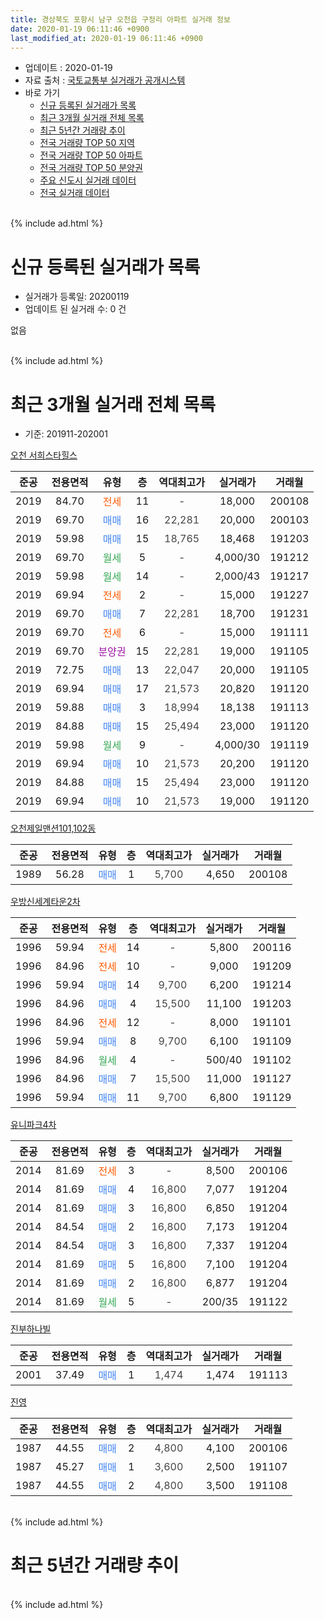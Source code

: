 ```yaml
---
title: 경상북도 포항시 남구 오천읍 구정리 아파트 실거래 정보
date: 2020-01-19 06:11:46 +0900
last_modified_at: 2020-01-19 06:11:46 +0900
---
```


* 업데이트 : 2020-01-19
* 자료 출처 : [국토교통부 실거래가 공개시스템](http://rt.molit.go.kr)
* 바로 가기
    * [신규 등록된 실거래가 목록](#신규-등록된-실거래가-목록)
    * [최근 3개월 실거래 전체 목록](#최근-3개월-실거래-전체-목록)
    * [최근 5년간 거래량 추이](#최근-5년간-거래량-추이)
    * [전국 거래량 TOP 50 지역](https://apt-info.github.io/apt-trade-info/최근-3개월-전국에서-가장-거래가-많이-발생한-지역)
    * [전국 거래량 TOP 50 아파트](https://apt-info.github.io/apt-trade-info/최근-3개월-전국에서-가장-거래가-많이-발생한-아파트)
    * [전국 거래량 TOP 50 분양권](https://apt-info.github.io/apt-trade-info/최근-3개월-전국에서-가장-거래가-많이-발생한-분양권)
    * [주요 신도시 실거래 데이터](https://apt-info.github.io/apt-trade-info/주요-신도시)
    * [전국 실거래 데이터](https://apt-info.github.io/apt-trade-info/전국)
<br>
{% include ad.html %}
<br>

# 신규 등록된 실거래가 목록
* 실거래가 등록일: 20200119
* 업데이트 된 실거래 수: 0 건

없음

<br>
{% include ad.html %}
<br>

# 최근 3개월 실거래 전체 목록
* 기준: 201911-202001


[오천 서희스타힐스](https://search.naver.com/search.naver?query=%EA%B2%BD%EC%83%81%EB%B6%81%EB%8F%84+%ED%8F%AC%ED%95%AD%EC%8B%9C+%EB%82%A8%EA%B5%AC+%EC%98%A4%EC%B2%9C%EC%9D%8D+%EA%B5%AC%EC%A0%95%EB%A6%AC+%EC%98%A4%EC%B2%9C+%EC%84%9C%ED%9D%AC%EC%8A%A4%ED%83%80%ED%9E%90%EC%8A%A4)

|준공|전용면적|유형|층|역대최고가|실거래가|거래월|
|:---:|:---:|:---:|:---:|:---:|:---:|:---:|
|2019|84.70|<span style="color:#ff5a00">전세</span>|11|<span style="color:#444444">-</span>|18,000|200108|
|2019|69.70|<span style="color:#4285f3">매매</span>|16|<span style="color:#444444">22,281</span>|20,000|200103|
|2019|59.98|<span style="color:#4285f3">매매</span>|15|<span style="color:#444444">18,765</span>|18,468|191203|
|2019|69.70|<span style="color:#34a853">월세</span>|5|<span style="color:#444444">-</span>|4,000/30|191212|
|2019|59.98|<span style="color:#34a853">월세</span>|14|<span style="color:#444444">-</span>|2,000/43|191217|
|2019|69.94|<span style="color:#ff5a00">전세</span>|2|<span style="color:#444444">-</span>|15,000|191227|
|2019|69.70|<span style="color:#4285f3">매매</span>|7|<span style="color:#444444">22,281</span>|18,700|191231|
|2019|69.70|<span style="color:#ff5a00">전세</span>|6|<span style="color:#444444">-</span>|15,000|191111|
|2019|69.70|<span style="color:#9C11A5">분양권</span>|15|<span style="color:#444444">22,281</span>|19,000|191105|
|2019|72.75|<span style="color:#4285f3">매매</span>|13|<span style="color:#444444">22,047</span>|20,000|191105|
|2019|69.94|<span style="color:#4285f3">매매</span>|17|<span style="color:#444444">21,573</span>|20,820|191120|
|2019|59.88|<span style="color:#4285f3">매매</span>|3|<span style="color:#444444">18,994</span>|18,138|191113|
|2019|84.88|<span style="color:#4285f3">매매</span>|15|<span style="color:#444444">25,494</span>|23,000|191120|
|2019|59.98|<span style="color:#34a853">월세</span>|9|<span style="color:#444444">-</span>|4,000/30|191119|
|2019|69.94|<span style="color:#4285f3">매매</span>|10|<span style="color:#444444">21,573</span>|20,200|191120|
|2019|84.88|<span style="color:#4285f3">매매</span>|15|<span style="color:#444444">25,494</span>|23,000|191120|
|2019|69.94|<span style="color:#4285f3">매매</span>|10|<span style="color:#444444">21,573</span>|19,000|191120|

[오천제일맨션101,102동](https://search.naver.com/search.naver?query=%EA%B2%BD%EC%83%81%EB%B6%81%EB%8F%84+%ED%8F%AC%ED%95%AD%EC%8B%9C+%EB%82%A8%EA%B5%AC+%EC%98%A4%EC%B2%9C%EC%9D%8D+%EA%B5%AC%EC%A0%95%EB%A6%AC+%EC%98%A4%EC%B2%9C%EC%A0%9C%EC%9D%BC%EB%A7%A8%EC%85%98101%2C102%EB%8F%99)

|준공|전용면적|유형|층|역대최고가|실거래가|거래월|
|:---:|:---:|:---:|:---:|:---:|:---:|:---:|
|1989|56.28|<span style="color:#4285f3">매매</span>|1|<span style="color:#444444">5,700</span>|4,650|200108|

[우방신세계타운2차](https://search.naver.com/search.naver?query=%EA%B2%BD%EC%83%81%EB%B6%81%EB%8F%84+%ED%8F%AC%ED%95%AD%EC%8B%9C+%EB%82%A8%EA%B5%AC+%EC%98%A4%EC%B2%9C%EC%9D%8D+%EA%B5%AC%EC%A0%95%EB%A6%AC+%EC%9A%B0%EB%B0%A9%EC%8B%A0%EC%84%B8%EA%B3%84%ED%83%80%EC%9A%B42%EC%B0%A8)

|준공|전용면적|유형|층|역대최고가|실거래가|거래월|
|:---:|:---:|:---:|:---:|:---:|:---:|:---:|
|1996|59.94|<span style="color:#ff5a00">전세</span>|14|<span style="color:#444444">-</span>|5,800|200116|
|1996|84.96|<span style="color:#ff5a00">전세</span>|10|<span style="color:#444444">-</span>|9,000|191209|
|1996|59.94|<span style="color:#4285f3">매매</span>|14|<span style="color:#444444">9,700</span>|6,200|191214|
|1996|84.96|<span style="color:#4285f3">매매</span>|4|<span style="color:#444444">15,500</span>|11,100|191203|
|1996|84.96|<span style="color:#ff5a00">전세</span>|12|<span style="color:#444444">-</span>|8,000|191101|
|1996|59.94|<span style="color:#4285f3">매매</span>|8|<span style="color:#444444">9,700</span>|6,100|191109|
|1996|84.96|<span style="color:#34a853">월세</span>|4|<span style="color:#444444">-</span>|500/40|191102|
|1996|84.96|<span style="color:#4285f3">매매</span>|7|<span style="color:#444444">15,500</span>|11,000|191127|
|1996|59.94|<span style="color:#4285f3">매매</span>|11|<span style="color:#444444">9,700</span>|6,800|191129|

[유니파크4차](https://search.naver.com/search.naver?query=%EA%B2%BD%EC%83%81%EB%B6%81%EB%8F%84+%ED%8F%AC%ED%95%AD%EC%8B%9C+%EB%82%A8%EA%B5%AC+%EC%98%A4%EC%B2%9C%EC%9D%8D+%EA%B5%AC%EC%A0%95%EB%A6%AC+%EC%9C%A0%EB%8B%88%ED%8C%8C%ED%81%AC4%EC%B0%A8)

|준공|전용면적|유형|층|역대최고가|실거래가|거래월|
|:---:|:---:|:---:|:---:|:---:|:---:|:---:|
|2014|81.69|<span style="color:#ff5a00">전세</span>|3|<span style="color:#444444">-</span>|8,500|200106|
|2014|81.69|<span style="color:#4285f3">매매</span>|4|<span style="color:#444444">16,800</span>|7,077|191204|
|2014|81.69|<span style="color:#4285f3">매매</span>|3|<span style="color:#444444">16,800</span>|6,850|191204|
|2014|84.54|<span style="color:#4285f3">매매</span>|2|<span style="color:#444444">16,800</span>|7,173|191204|
|2014|84.54|<span style="color:#4285f3">매매</span>|3|<span style="color:#444444">16,800</span>|7,337|191204|
|2014|81.69|<span style="color:#4285f3">매매</span>|5|<span style="color:#444444">16,800</span>|7,100|191204|
|2014|81.69|<span style="color:#4285f3">매매</span>|2|<span style="color:#444444">16,800</span>|6,877|191204|
|2014|81.69|<span style="color:#34a853">월세</span>|5|<span style="color:#444444">-</span>|200/35|191122|

[진부하나빌](https://search.naver.com/search.naver?query=%EA%B2%BD%EC%83%81%EB%B6%81%EB%8F%84+%ED%8F%AC%ED%95%AD%EC%8B%9C+%EB%82%A8%EA%B5%AC+%EC%98%A4%EC%B2%9C%EC%9D%8D+%EA%B5%AC%EC%A0%95%EB%A6%AC+%EC%A7%84%EB%B6%80%ED%95%98%EB%82%98%EB%B9%8C)

|준공|전용면적|유형|층|역대최고가|실거래가|거래월|
|:---:|:---:|:---:|:---:|:---:|:---:|:---:|
|2001|37.49|<span style="color:#4285f3">매매</span>|1|<span style="color:#444444">1,474</span>|1,474|191113|

[진영](https://search.naver.com/search.naver?query=%EA%B2%BD%EC%83%81%EB%B6%81%EB%8F%84+%ED%8F%AC%ED%95%AD%EC%8B%9C+%EB%82%A8%EA%B5%AC+%EC%98%A4%EC%B2%9C%EC%9D%8D+%EA%B5%AC%EC%A0%95%EB%A6%AC+%EC%A7%84%EC%98%81)

|준공|전용면적|유형|층|역대최고가|실거래가|거래월|
|:---:|:---:|:---:|:---:|:---:|:---:|:---:|
|1987|44.55|<span style="color:#4285f3">매매</span>|2|<span style="color:#444444">4,800</span>|4,100|200106|
|1987|45.27|<span style="color:#4285f3">매매</span>|1|<span style="color:#444444">3,600</span>|2,500|191107|
|1987|44.55|<span style="color:#4285f3">매매</span>|2|<span style="color:#444444">4,800</span>|3,500|191108|


<br>
{% include ad.html %}
<br>

# 최근 5년간 거래량 추이


<div style="width:100%;">
    <canvas id="deal_progress" height="200"></canvas>
</div>

<script>
new Chart(document.getElementById("deal_progress"), {
    type: 'line',
    data: {
        labels: ['201501','201502','201503','201504','201505','201506','201507','201508','201509','201510','201511','201512','201601','201602','201603','201604','201605','201606','201607','201608','201609','201610','201611','201612','201701','201702','201703','201704','201705','201706','201707','201708','201709','201710','201711','201712','201801','201802','201803','201804','201805','201806','201807','201808','201809','201810','201811','201812','201901','201902','201903','201904','201905','201906','201907','201908','201909','201910','201911','201912','202001'],
        datasets: [{
            label: '매매',
            pointRadius: 1,
            data: [11, 6, 13, 7, 6, 3, 1, 6, 7, 6, 4, 7, 6, 5, 5, 7, 3, 8, 6, 4, 5, 4, 4, 5, 4, 8, 11, 4, 8, 7, 5, 4, 2, 3, 3, 2, 7, 4, 6, 4, 4, 8, 1, 2, 6, 1, 4, 9, 7, 8, 15, 25, 16, 10, 5, 4, 5, 8, 14, 10, 3],
            borderColor: "rgba(255, 201, 14, 1)",
            backgroundColor: "rgba(255, 201, 14, 0.5)",
            fill: false,
            lineTension: 0
        },{
            label: '전월세',
            pointRadius: 1,
            data: [6, 2, 2, 3, 3, 1, 2, 3, 1, 1, 1, 4, 3, 5, 3, 0, 3, 1, 2, 2, 4, 0, 2, 1, 1, 5, 6, 6, 3, 5, 1, 2, 1, 2, 2, 2, 0, 4, 2, 5, 3, 1, 3, 1, 1, 0, 3, 2, 3, 4, 3, 21, 16, 11, 5, 2, 6, 3, 5, 4, 3],
            borderColor: "rgba(0, 141, 185, 1)",
            backgroundColor: "rgba(0, 141, 185, 0.5)",
            fill: false,
            lineTension: 0
        }
        ]
    },
    options: {
        responsive: true,
        title: {
            display: false
        },
        tooltips: {
            mode: 'index',
            intersect: false
        },
        hover: {
            mode: 'nearest',
            intersect: true
        },
        scales: {
            xAxes: [{
                display: true,
                scaleLabel: {
                    display: true,
                    labelString: '년/월'
                }
            }],
            yAxes: [{
                display: true,
                ticks: {
                    suggestedMin: 0,
                },
                scaleLabel: {
                    display: true,
                    labelString: '실거래 수'
                }
            }]
        }
    }
});

</script>


<br>
{% include ad.html %}
<br>

